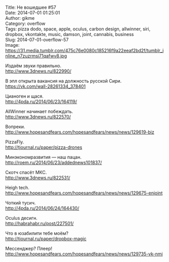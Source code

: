 Title: Не вошедшее #57  
Date: 2014-07-01 01:25:01  
Author: gikme  
Category: overflow  
Tags: pizza dodo, space, apple, oculus, carbon design, allwinner, siri, dropbox, vkontakte, music, damson, joint, cannabis, business  
Slug: 2014-07-01-overflow-57  
Image: https://31.media.tumblr.com/475c76e0080c185216f9a22eeaf2bd2f/tumblr_inline_n7zuzrmsi71qafwv8.jpg

Издаём звуки правильно.  
<http://www.3dnews.ru/822990/>

В эпл открыта вакансия на должность русской Сири.  
<https://vk.com/wall-28261334_378401>

Цианоген и щася.  
<http://4pda.ru/2014/06/23/164119/>

AllWinner начинает побеждать.  
<http://www.3dnews.ru/822570/>

Вопреки.  
<http://www.hopesandfears.com/hopesandfears/news/news/129619-biz>

PizzaFly.  
<http://tjournal.ru/paper/pizza-drones>

Минэкономразвития — наш пацан.  
<http://roem.ru/2014/06/23/addednews101837/>

Скотч спасёт МКС.  
<http://www.3dnews.ru/822531/>

Heigh tech.  
<http://www.hopesandfears.com/hopesandfears/news/news/129675-enjoint>

Чоткий тусич.  
<http://4pda.ru/2014/06/24/164430/>

Oculus десигн.  
<http://habrahabr.ru/post/227501/>

Что в юзабилити тебе моём?  
<http://tjournal.ru/paper/dropbox-magic>

Мессенджер? Плеер!  
<http://www.hopesandfears.com/hopesandfears/news/news/129735-vk-nmi>

